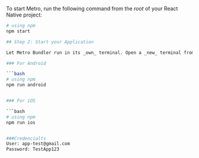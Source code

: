 To start Metro, run the following command from the _root_ of your React Native project:

```bash
# using npm
npm start

## Step 2: Start your Application

Let Metro Bundler run in its _own_ terminal. Open a _new_ terminal from the _root_ of your React Native project. Run the following command to start your _Android_ or _iOS_ app:

### For Android

```bash
# using npm
npm run android


### For iOS

```bash
# using npm
npm run ios


###Credencialts
User: app-test@gmail.com
Password: TestApp123
